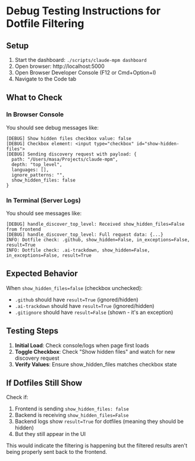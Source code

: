 # Debug Testing Instructions for Dotfile Filtering

## Setup
1. Start the dashboard: `./scripts/claude-mpm dashboard`
2. Open browser: http://localhost:5000
3. Open Browser Developer Console (F12 or Cmd+Option+I)
4. Navigate to the Code tab

## What to Check

### In Browser Console
You should see debug messages like:
```
[DEBUG] Show hidden files checkbox value: false
[DEBUG] Checkbox element: <input type="checkbox" id="show-hidden-files">
[DEBUG] Sending discovery request with payload: {
  path: "/Users/masa/Projects/claude-mpm",
  depth: "top_level",
  languages: [],
  ignore_patterns: "",
  show_hidden_files: false
}
```

### In Terminal (Server Logs)
You should see messages like:
```
[DEBUG] handle_discover_top_level: Received show_hidden_files=False from frontend
[DEBUG] handle_discover_top_level: Full request data: {...}
INFO: Dotfile check: .github, show_hidden=False, in_exceptions=False, result=True
INFO: Dotfile check: .ai-trackdown, show_hidden=False, in_exceptions=False, result=True
```

## Expected Behavior
When `show_hidden_files=false` (checkbox unchecked):
- `.github` should have `result=True` (ignored/hidden)
- `.ai-trackdown` should have `result=True` (ignored/hidden)
- `.gitignore` should have `result=False` (shown - it's an exception)

## Testing Steps
1. **Initial Load**: Check console/logs when page first loads
2. **Toggle Checkbox**: Check "Show hidden files" and watch for new discovery request
3. **Verify Values**: Ensure show_hidden_files matches checkbox state

## If Dotfiles Still Show
Check if:
1. Frontend is sending `show_hidden_files: false`
2. Backend is receiving `show_hidden_files=False`
3. Backend logs show `result=True` for dotfiles (meaning they should be hidden)
4. But they still appear in the UI

This would indicate the filtering is happening but the filtered results aren't being properly sent back to the frontend.